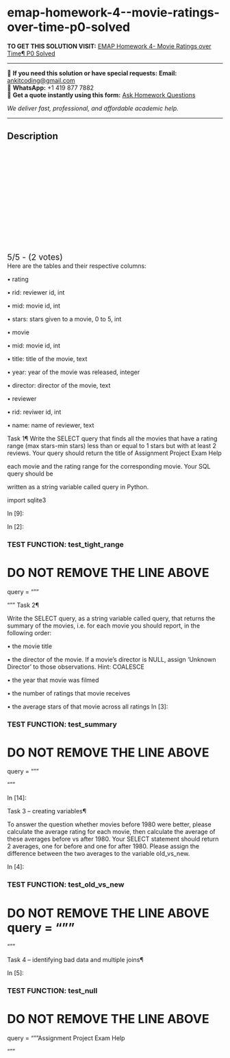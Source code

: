 # emap-homework-4--movie-ratings-over-time-p0-solved
**TO GET THIS SOLUTION VISIT:** [EMAP Homework 4- Movie Ratings over Time¶ P0 Solved](https://www.ankitcodinghub.com/product/emap-movie-ratings-over-time%c2%b6-p0-solved/)


---

📩 **If you need this solution or have special requests:** **Email:** ankitcoding@gmail.com  
📱 **WhatsApp:** +1 419 877 7882  
📄 **Get a quote instantly using this form:** [Ask Homework Questions](https://www.ankitcodinghub.com/services/ask-homework-questions/)

*We deliver fast, professional, and affordable academic help.*

---

<h2>Description</h2>



<div class="kk-star-ratings kksr-auto kksr-align-center kksr-valign-top" data-payload="{&quot;align&quot;:&quot;center&quot;,&quot;id&quot;:&quot;124604&quot;,&quot;slug&quot;:&quot;default&quot;,&quot;valign&quot;:&quot;top&quot;,&quot;ignore&quot;:&quot;&quot;,&quot;reference&quot;:&quot;auto&quot;,&quot;class&quot;:&quot;&quot;,&quot;count&quot;:&quot;2&quot;,&quot;legendonly&quot;:&quot;&quot;,&quot;readonly&quot;:&quot;&quot;,&quot;score&quot;:&quot;5&quot;,&quot;starsonly&quot;:&quot;&quot;,&quot;best&quot;:&quot;5&quot;,&quot;gap&quot;:&quot;4&quot;,&quot;greet&quot;:&quot;Rate this product&quot;,&quot;legend&quot;:&quot;5\/5 - (2 votes)&quot;,&quot;size&quot;:&quot;24&quot;,&quot;title&quot;:&quot;EMAP Homework 4- Movie Ratings over Time¶ P0 Solved&quot;,&quot;width&quot;:&quot;138&quot;,&quot;_legend&quot;:&quot;{score}\/{best} - ({count} {votes})&quot;,&quot;font_factor&quot;:&quot;1.25&quot;}">

<div class="kksr-stars">

<div class="kksr-stars-inactive">
            <div class="kksr-star" data-star="1" style="padding-right: 4px">


<div class="kksr-icon" style="width: 24px; height: 24px;"></div>
        </div>
            <div class="kksr-star" data-star="2" style="padding-right: 4px">


<div class="kksr-icon" style="width: 24px; height: 24px;"></div>
        </div>
            <div class="kksr-star" data-star="3" style="padding-right: 4px">


<div class="kksr-icon" style="width: 24px; height: 24px;"></div>
        </div>
            <div class="kksr-star" data-star="4" style="padding-right: 4px">


<div class="kksr-icon" style="width: 24px; height: 24px;"></div>
        </div>
            <div class="kksr-star" data-star="5" style="padding-right: 4px">


<div class="kksr-icon" style="width: 24px; height: 24px;"></div>
        </div>
    </div>

<div class="kksr-stars-active" style="width: 138px;">
            <div class="kksr-star" style="padding-right: 4px">


<div class="kksr-icon" style="width: 24px; height: 24px;"></div>
        </div>
            <div class="kksr-star" style="padding-right: 4px">


<div class="kksr-icon" style="width: 24px; height: 24px;"></div>
        </div>
            <div class="kksr-star" style="padding-right: 4px">


<div class="kksr-icon" style="width: 24px; height: 24px;"></div>
        </div>
            <div class="kksr-star" style="padding-right: 4px">


<div class="kksr-icon" style="width: 24px; height: 24px;"></div>
        </div>
            <div class="kksr-star" style="padding-right: 4px">


<div class="kksr-icon" style="width: 24px; height: 24px;"></div>
        </div>
    </div>
</div>


<div class="kksr-legend" style="font-size: 19.2px;">
            5/5 - (2 votes)    </div>
    </div>
Here are the tables and their respective columns:

• rating

• rid: reviewer id, int

• mid: movie id, int

• stars: stars given to a movie, 0 to 5, int

• movie

• mid: movie id, int

• title: title of the movie, text

• year: year of the movie was released, integer

• director: director of the movie, text

• reviewer

• rid: reviwer id, int

• name: name of reviewer, text

Task 1¶ Write the SELECT query that finds all the movies that have a rating range (max stars-min stars) less than or equal to 1 stars but with at least 2 reviews. Your query should return the title of Assignment Project Exam Help

each movie and the rating range for the corresponding movie. Your SQL query should be

written as a string variable called query in Python.

import sqlite3

In [9]:

In [2]:

### TEST FUNCTION: test_tight_range

# DO NOT REMOVE THE LINE ABOVE

query = “””

“”” Task 2¶

Write the SELECT query, as a string variable called query, that returns the summary of the movies, i.e. for each movie you should report, in the following order:

• the movie title

• the director of the movie. If a movie’s director is NULL, assign ‘Unknown Director’ to those observations. Hint: COALESCE

• the year that movie was filmed

• the number of ratings that movie receives

• the average stars of that movie across all ratings In [3]:

### TEST FUNCTION: test_summary

# DO NOT REMOVE THE LINE ABOVE

query = “””

“””

In [14]:

Task 3 – creating variables¶

To answer the question whether movies before 1980 were better, please calculate the average rating for each movie, then calculate the average of these averages before vs after 1980. Your SELECT statement should return 2 averages, one for before and one for after 1980. Please assign the difference between the two averages to the variable old_vs_new.

In [4]:

### TEST FUNCTION: test_old_vs_new

# DO NOT REMOVE THE LINE ABOVE query = “””

“””

Task 4 – identifying bad data and multiple joins¶

In [5]:

### TEST FUNCTION: test_null

# DO NOT REMOVE THE LINE ABOVE

query = “””Assignment Project Exam Help

“””
